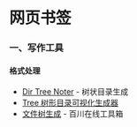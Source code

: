 # 网页书签

### 一、写作工具

#### 格式处理

- [Dir Tree Noter](https://dir.yardtea.cc/) - 树状目录生成
- [Tree 树形目录可视化生成器](https://devtool.tech/tree)
- [文件树生成](https://rivers.chaitin.cn/tools/dir_tree) - 百川在线工具箱

